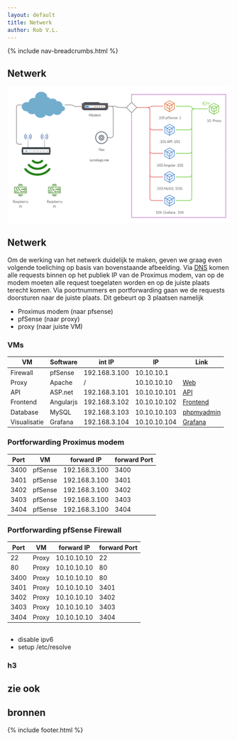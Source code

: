 ```yaml
---
layout: default
title: Netwerk
author: Rob V.L.
---
```


{% include nav-breadcrumbs.html %}




## Netwerk
![netwerk](../../media/netwerk/netwerk.png)


## Netwerk
Om de werking van het netwerk duidelijk te maken, geven we graag even volgende toeliching op basis van bovenstaande afbeelding.
Via [DNS](../DNS) komen alle requests binnen op het publiek IP van de Proximus modem, van op de modem moeten alle request toegelaten worden en op de juiste plaats terecht komen. Via poortnummers en portforwarding gaan we de requests doorsturen naar de juiste plaats. Dit gebeurt op 3 plaatsen namelijk 
* Proximus modem (naar pfsense)
* pfSense (naar proxy)
* proxy (naar juiste VM)

### VMs

| VM           | Software     | int IP        | IP           |Link                                                    |
|--------------|--------------|---------------|--------------|--------------------------------------------------------|
| Firewall     | pfSense      | 192.168.3.100 | 10.10.10.1   |                                                        |
| Proxy        | Apache       | /             | 10.10.10.10  |[Web](https://rob-vl.synology.me:3400)                  |
| API          | ASP.net      | 192.168.3.101 | 10.10.10.101 |[API](https://rob-vl.synology.me:3401/swagger)          |
| Frontend     | Angularjs    | 192.168.3.102 | 10.10.10.102 |[Frontend](https://rob-vl.synology.me:3402)             |
| Database     | MySQL        | 192.168.3.103 | 10.10.10.103 |[phpmyadmin](https://rob-vl.synology.me:3403/phpmyadmin)|
| Visualisatie | Grafana      | 192.168.3.104 | 10.10.10.104 |[Grafana](https://rob-vl.synology.me:3404)              |


### Portforwarding Proximus modem

| Port | VM        | forward IP     | forward Port |
|------|-----------|----------------|--------------|
| 3400 | pfSense   | 192.168.3.100  | 3400         |
| 3401 | pfSense   | 192.168.3.100  | 3401         |
| 3402 | pfSense   | 192.168.3.100  | 3402         |
| 3403 | pfSense   | 192.168.3.100  | 3403         |
| 3404 | pfSense   | 192.168.3.100  | 3404         |


### Portforwarding pfSense Firewall

| Port | VM        | forward IP     | forward Port |
|------|-----------|----------------|--------------|
| 22   | Proxy     | 10.10.10.10    | 22           |
| 80   | Proxy     | 10.10.10.10    | 80           |
| 3400 | Proxy     | 10.10.10.10    | 80           |
| 3401 | Proxy     | 10.10.10.10    | 3401         |
| 3402 | Proxy     | 10.10.10.10    | 3402         |
| 3403 | Proxy     | 10.10.10.10    | 3403         |
| 3404 | Proxy     | 10.10.10.10    | 3404         |


## 
* disable ipv6
* setup /etc/resolve
### h3

## zie ook 

## bronnen 

{% include footer.html %}
